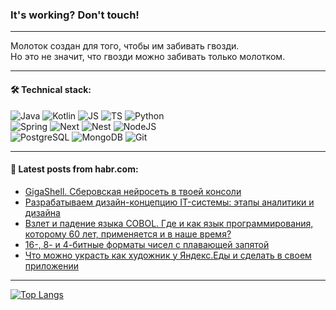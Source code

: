 ### It's working? Don't touch!

---
Молоток создан для того, чтобы им забивать гвозди. <br>
Но это не значит, что гвозди можно забивать только молотком.

---

#### 🛠️ Technical stack:

![Java](https://img.shields.io/badge/Java-informational?logo=Oracle&style=flat&logoColor=white&color=FF4500)
![Kotlin](https://img.shields.io/badge/Kotlin-informational?logo=Kotlin&style=flat&logoColor=white&color=774D97)
![JS](https://img.shields.io/badge/JS-informational?logo=javaScript&style=flat&logoColor=black&color=F7Df1E)
![TS](https://img.shields.io/badge/TypeScript-informational?logo=typeScript&style=flat&logoColor=black&color=017acc)
![Python](https://img.shields.io/badge/Python-informational?logo=Python&style=flat&logoColor=black&color=ffdd54) <br>
![Spring](https://img.shields.io/badge/SpringBoot-informational?logo=SpringBoot&style=flat&logoColor=white&color=6DB33F) 
![Next](https://img.shields.io/badge/Next.js-informational?logo=Next.js&style=flat&logoColor=white&color=3671a1)
![Nest](https://img.shields.io/badge/NestJS-informational?logo=NestJS&style=flat&logoColor=white&color=E0234E)
![NodeJS](https://img.shields.io/badge/NodeJS-informational?logo=node.js&style=flat&logoColor=white&color=70A760) <br>
![PostgreSQL](https://img.shields.io/badge/PostgreSQL-informational?logo=PostgreSQL&style=flat&logoColor=white&color=DAA520)
![MongoDB](https://img.shields.io/badge/MongoDB-informational?logo=MongoDB&style=flat&logoColor=white&color=870000)
![Git](https://img.shields.io/badge/Git-informational?logo=git&style=flat&logoColor=white&color=f74e28)

___

#### 💬 Latest posts from habr.com:

<!-- BLOG-POST-LIST:START -->
- [GigaShell. Сберовская нейросеть в твоей консоли](https://habr.com/ru/articles/776674/?utm_source=habrahabr&utm_medium=rss&utm_campaign=776674)
- [Разрабатываем дизайн-концепцию IT-системы: этапы аналитики и дизайна](https://habr.com/ru/companies/simbirsoft/articles/776206/?utm_source=habrahabr&utm_medium=rss&utm_campaign=776206)
- [Взлет и падение языка COBOL. Где и как язык программирования, которому 60 лет, применяется и в наше время?](https://habr.com/ru/companies/sberbank/articles/776650/?utm_source=habrahabr&utm_medium=rss&utm_campaign=776650)
- [16-, 8- и 4-битные форматы чисел с плавающей запятой](https://habr.com/ru/companies/wunderfund/articles/776496/?utm_source=habrahabr&utm_medium=rss&utm_campaign=776496)
- [Что можно украсть как художник у Яндекс.Еды и сделать в своем приложении](https://habr.com/ru/articles/776642/?utm_source=habrahabr&utm_medium=rss&utm_campaign=776642)
<!-- BLOG-POST-LIST:END -->

---
[![Top Langs](https://github-readme-stats-git-master-advtsetting-gmailcom.vercel.app/api/top-langs/?username=zloylis&langs_count=10&hide_title=false&title_color=e6edf3&size_weight=0.5&count_weight=0.5&layout=compact&hide_border=true&theme=dracula)](https://github.com/zloylis)

<!-- ![GitHub stats](https://github-readme-stats-git-master-advtsetting-gmailcom.vercel.app/api?username=zloylis&show_icons=true&hide_border=true&theme=dracula&hide_title=true&include_all_commits=true&count_private=true&hide=contribs&hide_rank=true) -->
